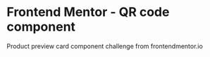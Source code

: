 # Frontend Mentor - QR code component

Product preview card component challenge from frontendmentor.io
